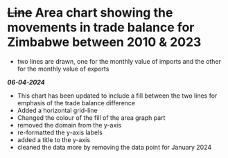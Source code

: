 # ~~Line~~ Area chart showing the movements in trade balance for Zimbabwe between 2010 & 2023

- two lines are drawn, one for the monthly value of imports and the other for the monthly value of exports

***06-04-2024***

- This chart has been updated to include a fill between the two lines for emphasis of the trade balance difference
- Added a horizontal grid-line
- Changed the colour of the fill of the area graph part
- removed the domain from the y-axis
- re-formatted the y-axis labels
- added a title to the y-axis
- cleaned the data more by removing the data point for January 2024
